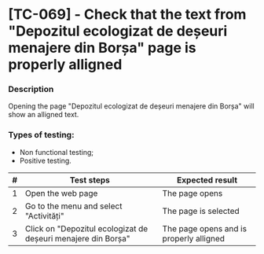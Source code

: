 # **[TC-069] - Check that the text from "Depozitul ecologizat de deșeuri menajere din Borșa" page is properly alligned**

### **Description**

Opening the page "Depozitul ecologizat de deșeuri menajere din Borșa" will show an alligned text.

### **Types of testing:**

- Non functional testing;
- Positive testing.

| #   | **Test steps**                                                | **Expected result**                     |
| --- | ------------------------------------------------------------- | --------------------------------------- |
| 1   | Open the web page                                             | The page opens                          |
| 2   | Go to the menu and select "Activități"                        | The page is selected                    |
| 3   | Click on "Depozitul ecologizat de deșeuri menajere din Borșa" | The page opens and is properly alligned |
